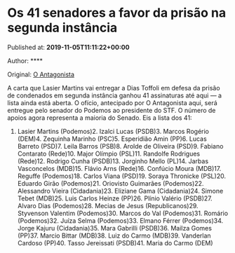 
# Os 41 senadores a favor da prisão na segunda instância

Published at: **2019-11-05T11:11:22+00:00**

Author: ****

Original: [O Antagonista](https://www.oantagonista.com/brasil/os-41-senadores-a-favor-da-prisao-na-segunda-instancia/)

A carta que Lasier Martins vai entregar a Dias Toffoli em defesa da prisão de condenados em segunda instância ganhou 41 assinaturas até aqui — a lista ainda está aberta.
O ofício, antecipado por O Antagonista aqui, será entregue pelo senador do Podemos ao presidente do STF.
O número de apoios agora representa a maioria do Senado.
Eis a lista dos 41:
1. Lasier Martins (Podemos)2. Izalci Lucas (PSDB)3. Marcos Rogério (DEM)4. Zequinha Marinho (PSC)5. Esperidião Amin (PP)6. Lucas Barreto (PSD)7. Leila Barros (PSB)8. Arolde de Oliveira (PSD)9. Fabiano Contarato (Rede)10. Major Olímpio (PSL)11. Randolfe Rodrigues (Rede)12. Rodrigo Cunha (PSDB)13. Jorginho Mello (PL)14. Jarbas Vasconcelos (MDB)15. Flávio Arns (Rede)16. Confúcio Moura (MDB)17. Reguffe (Podemos)18. Carlos Viana (PSD)19. Soraya Thronicke (PSL)20. Eduardo Girão (Podemos)21. Oriovisto Guimarães (Podemos)22. Alessandro Vieira (Cidadania)23. Eliziane Gama (Cidadania)24. Simone Tebet (MDB)25. Luis Carlos Heinze (PP)26. Plínio Valério (PSDB)27. Alvaro Dias (Podemos)28. Mecias de Jesus (Republicanos)29. Styvenson Valentim (Podemos)30. Marcos do Val (Podemos)31. Romário (Podemos)32. Juíza Selma (Podemos)33. Elmano Férrer (Podemos)34. Jorge Kajuru (Cidadania)35. Mara Gabrilli (PSDB)36. Mailza Gomes (PP)37. Marcio Bittar (MDB)38. Luiz do Carmo (MDB)39. Vanderlan Cardoso (PP)40. Tasso Jereissati (PSDB)41. Maria do Carmo (DEM)
